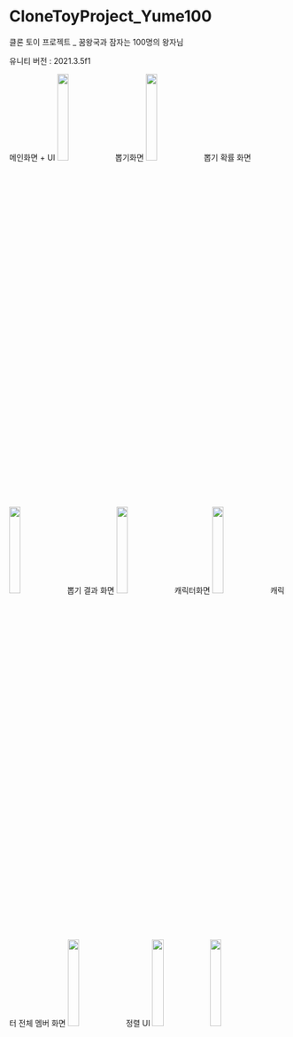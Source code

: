 # CloneToyProject_Yume100
클론 토이 프로젝트 _ 꿈왕국과 잠자는 100명의 왕자님

유니티 버전 : 2021.3.5f1

메인화면 + UI
<img width="20%" src="https://user-images.githubusercontent.com/68226341/228320428-5a1568e5-8562-4248-9969-6ef79ecf919a.png"/>
뽑기화면
<img width="20%" src="https://user-images.githubusercontent.com/68226341/228320467-b0bdf33f-2724-43f2-a56a-10c87a9f0be7.png"/>
뽑기 확률 화면
<img width="20%" src="https://user-images.githubusercontent.com/68226341/228320480-85457b4e-7e16-4ed3-b332-4adf8462aee2.png"/>
뽑기 결과 화면
<img width="20%" src="https://user-images.githubusercontent.com/68226341/228320497-a5c2b54c-6e07-4c01-b773-3fd261a964c9.png"/>
캐릭터화면
<img width="20%" src="https://user-images.githubusercontent.com/68226341/228320507-8cfbdb5b-894d-4632-96a2-d366232ab1ba.png"/>
캐릭터 전체 멤버 화면
<img width="20%" src="https://user-images.githubusercontent.com/68226341/228320531-9faa0354-1062-4e92-9d10-c335d7bcffb6.png"/>
정렬 UI
<img width="20%" src="https://user-images.githubusercontent.com/68226341/228320621-2e37bc60-1650-4ea1-b204-cbec97a2e8e9.png"/>
<img width="20%" src="https://user-images.githubusercontent.com/68226341/228320628-1ff02118-7f8f-484c-a385-8095baf7a0b8.png"/>
